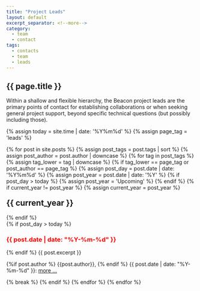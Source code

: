 ```yaml
---
title: "Project Leads"
layout: default
excerpt_separator: <!--more-->
category:
  - team
  - contact
tags:
  - contacts
  - team
  - leads
---
```


## {{ page.title }}

Within a shallow and flexible hierarchy, the Beacon project leads are the primary points of contact for establishing collaborations or when seeking general project support, beyond specific technical questions (but possibly including those).

<!--more-->

{% assign today = site.time | date: '%Y%m%d' %}
{% assign page_tag = 'leads' %}

{% for post in site.posts %}
  {% assign post_tags = post.tags | sort %}
  {% assign post_author = post.author | downcase %}
  {% for tag in post_tags %}
    {% assign tag_lower = tag | downcase %}
    {% if tag_lower == page_tag or post_author == page_tag %}
      {% assign post_day = post.date | date: '%Y%m%d' %}
      {% assign post_year = post.date | date: '%Y' %}
      {% if post_day > today %}
        {% assign post_year = 'Upcoming' %}
      {% endif %}
      {% if current_year != post_year %}
        {% assign current_year = post_year %}
<h2 id="y{{post.date | date: "%Y"}}" style="margin-top: 20px;">{{ current_year }}</h2>
      {% endif %}
<div class="excerpt">
      {% if post_day > today %}
  <h3 style="color: red">{{ post.date | date: "%Y-%m-%d" }}</h3>
      {% endif %}
{{ post.excerpt }}
<p class="footnote">
      {%if post.author %}
{{post.author}},
      {% endif %}
{{ post.date | date: "%Y-%m-%d" }}: <a href="{{ post.url | relative_url }}">more ...</a>
  </p>
</div>
      {% break %}
    {% endif %}
  {% endfor %}
{% endfor %}
